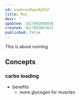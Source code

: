 ```yaml
---
id: ovwhcou9upxEgFk2
title: Run
desc: ''
updated: 1627092098050
created: 1627092061022
published: false
---
```


This is about running

## Concepts

### carbo loading
- benefits
  - more glycogen for muscles
